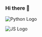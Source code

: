### Hi there 👋

![Python Logo](https://www.python.org/static/community_logos/python-logo.png)

![JS Logo](https://revolusim.com/wp-content/uploads/2016/01/logo-javascript.png)
